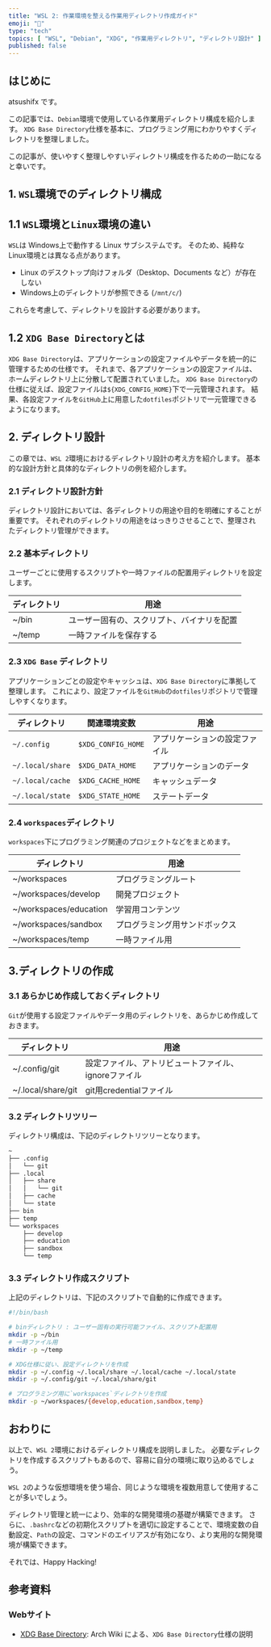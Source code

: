 ```yaml
---
title: "WSL 2: 作業環境を整える作業用ディレクトリ作成ガイド"
emoji: "🐧"
type: "tech"
topics: [ "WSL", "Debian", "XDG", "作業用ディレクトリ", "ディレクトリ設計" ]
published: false
---
```


## はじめに

atsushifx です。

この記事では、`Debian`環境で使用している作業用ディレクトリ構成を紹介します。
`XDG Base Directory`仕様を基本に、プログラミング用にわかりやすくディレクトリを整理しました。

この記事が、使いやすく整理しやすいディレクトリ構成を作るための一助になると幸いです。

## 1. `WSL`環境でのディレクトリ構成

## 1.1 `WSL`環境と`Linux`環境の違い

`WSL`は Windows上で動作する Linux サブシステムです。
そのため、純粋な Linux環境とは異なる点があります。

- Linux のデスクトップ向けフォルダ（Desktop、Documents など）が存在しない
- Windows上のディレクトリが参照できる (`/mnt/c/`)

これらを考慮して、ディレクトリを設計する必要があります。

## 1.2 `XDG Base Directory`とは

`XDG Base Directory`は、アプリケーションの設定ファイルやデータを統一的に管理するための仕様です。
それまで、各アプリケーションの設定ファイルは、ホームディレクトリ上に分散して配置されていました。
`XDG Base Directory`の仕様に従えば、設定ファイルは`${XDG_CONFIG_HOME}`下で一元管理されます。
結果、各設定ファイルを`GitHub`上に用意した`dotfiles`ポジトリで一元管理できるようになります。

## 2. ディレクトリ設計

この章では、`WSL 2`環境におけるディレクトリ設計の考え方を紹介します。
基本的な設計方針と具体的なディレクトリの例を紹介します。

### 2.1 ディレクトリ設計方針

ディレクトリ設計においては、各ディレクトリの用途や目的を明確にすることが重要です。
それぞれのディレクトリの用途をはっきりさせることで、整理されたディレクトリ管理ができます。

### 2.2 基本ディレクトリ

ユーザーごとに使用するスクリプトや一時ファイルの配置用ディレクトリを設定します。

| ディレクトリ | 用途 |
| --- | --- |
| ~/bin | ユーザー固有の、スクリプト、バイナリを配置 |
| ~/temp | 一時ファイルを保存する |

### 2.3 `XDG Base` ディレクトリ

アプリケーションごとの設定やキャッシュは、`XDG Base Directory`に準拠して整理します。
これにより、設定ファイルを`GitHub`の`dotfiles`リポジトリで管理しやすくなります。

| ディレクトリ | 関連環境変数 | 用途 |
| --- | --- | --- |
| `~/.config`      | `$XDG_CONFIG_HOME` | アプリケーションの設定ファイル |
| `~/.local/share` | `$XDG_DATA_HOME` | アプリケーションのデータ |
| `~/.local/cache` | `$XDG_CACHE_HOME` | キャッシュデータ |
| `~/.local/state` | `$XDG_STATE_HOME` | ステートデータ |

### 2.4 `workspaces`ディレクトリ

`workspaces`下にプログラミング関連のプロジェクトなどをまとめます。

| ディレクトリ | 用途 |
| --- | --- |
| ~/workspaces | プログラミングルート |
| ~/workspaces/develop | 開発プロジェクト |
| ~/workspaces/education | 学習用コンテンツ |
| ~/workspaces/sandbox | プログラミング用サンドボックス |
| ~/workspaces/temp | 一時ファイル用 |

## 3.ディレクトリの作成

### 3.1 あらかじめ作成しておくディレクトリ

`Git`が使用する設定ファイルやデータ用のディレクトリを、あらかじめ作成しておきます。

| ディレクトリ | 用途 |
| --- | --- |
| ~/.config/git | 設定ファイル、アトリビュートファイル、ignoreファイル |
| ~/.local/share/git | git用credentialファイル |

### 3.2 ディレクトリツリー

ディレクトリ構成は、下記のディレクトリツリーとなります。

```bash
~
├── .config
│   └── git
├── .local
│   ├── share
│   │   └── git
│   ├── cache
│   └── state
├── bin
├── temp
└── workspaces
    ├── develop
    ├── education
    ├── sandbox
    └── temp
```

### 3.3 ディレクトリ作成スクリプト

上記のディレクトリは、下記のスクリプトで自動的に作成できます。

```bash
#!/bin/bash

# binディレクトリ : ユーザー固有の実行可能ファイル、スクリプト配置用
mkdir -p ~/bin
# 一時ファイル用
mkdir -p ~/temp

# XDG仕様に従い、設定ディレクトリを作成
mkdir -p ~/.config ~/.local/share ~/.local/cache ~/.local/state
mkdir -p ~/.config/git ~/.local/share/git

# プログラミング用に`workspaces`ディレクトリを作成
mkdir -p ~/workspaces/{develop,education,sandbox,temp}
```

## おわりに

以上で、`WSL 2`環境におけるディレクトリ構成を説明しました。
必要なディレクトリを作成するスクリプトもあるので、容易に自分の環境に取り込めるでしょう。

`WSL 2`のような仮想環境を使う場合、同じような環境を複数用意して使用することが多いでしょう。

ディレクトリ管理と統一により、効率的な開発環境の基礎が構築できます。
さらに、`.bashrc`などの初期化スクリプトを適切に設定することで、環境変数の自動設定、`Path`の設定、コマンドのエイリアスが有効になり、より実用的な開発環境が構築できます。

それでは、Happy Hacking!

## 参考資料

### Webサイト

- [XDG Base Directory](https://wiki.archlinux.jp/index.php/XDG_Base_Directory):
  Arch Wiki による、`XDG Base Directory`仕様の説明
